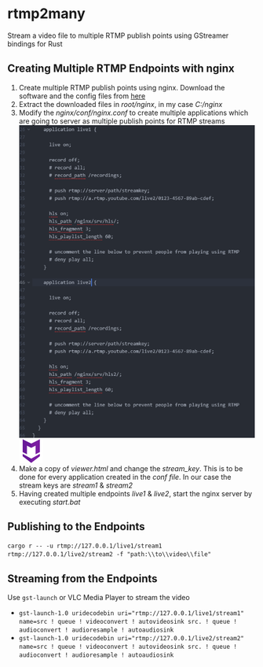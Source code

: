 # rtmp2many
Stream a video file to multiple RTMP publish points using GStreamer bindings for Rust

## Creating Multiple RTMP Endpoints with nginx
1. Create multiple RTMP publish points using nginx. Download the software and the config files from [here](https://djp.li/rtmpstreaming)
2. Extract the downloaded files in _root/nginx_, in my case _C:/nginx_
3. Modify the _nginx/conf/nginx.conf_ to create multiple applications which are going to server as multiple publish points for RTMP streams
![alt text](https://github.com/nassah221/rtmp2many/blob/main/assets/nginx_conf.png "Multiple RTMP endpoints")
![alt text](https://github.com/adam-p/markdown-here/raw/master/src/common/images/icon48.png "Logo Title Text 1")
4. Make a copy of _viewer.html_ and change the _stream_key_. This is to be done for every application created in the _conf file_. In our case the stream keys are _stream1_ & _stream2_
5. Having created multiple endpoints _live1_ & _live2_, start the nginx server by executing _start.bat_

## Publishing to the Endpoints
`cargo r -- -u rtmp://127.0.0.1/live1/stream1 rtmp://127.0.0.1/live2/stream2 -f "path:\\to\\video\\file"`

## Streaming from the Endpoints
Use `gst-launch` or VLC Media Player to stream the video
 * `gst-launch-1.0 uridecodebin uri="rtmp://127.0.0.1/live1/stream1" name=src ! queue ! videoconvert ! autovideosink src. ! queue ! audioconvert ! audioresample ! autoaudiosink`
 * `gst-launch-1.0 uridecodebin uri="rtmp://127.0.0.1/live2/stream2" name=src ! queue ! videoconvert ! autovideosink src. ! queue ! audioconvert ! audioresample ! autoaudiosink`
